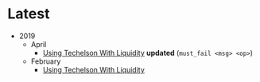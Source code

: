 # Latest

- 2019
    - April
        - [Using Techelson With Liquidity] **updated** (`must_fail <msg> <op>`)
    - February
        - [Using Techelson With Liquidity]

[Using Techelson With Liquidity]: ../tezos/techelson/with_liquidity/index.md